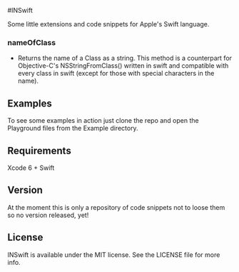 #INSwift

Some little extensions and code snippets for Apple's Swift language.

### nameOfClass
- Returns the name of a Class as a string. This method is a counterpart for Objective-C's NSStringFromClass() written in swift and compatible with every class in swift (except for those with special characters in the name).


## Examples

To see some examples in action just clone the repo and open the Playground files from the Example directory.


## Requirements

Xcode 6 + Swift


## Version

At the moment this is only a repository of code snippets not to loose them so no version released, yet!


## License

INSwift is available under the MIT license. See the LICENSE file for more info.

